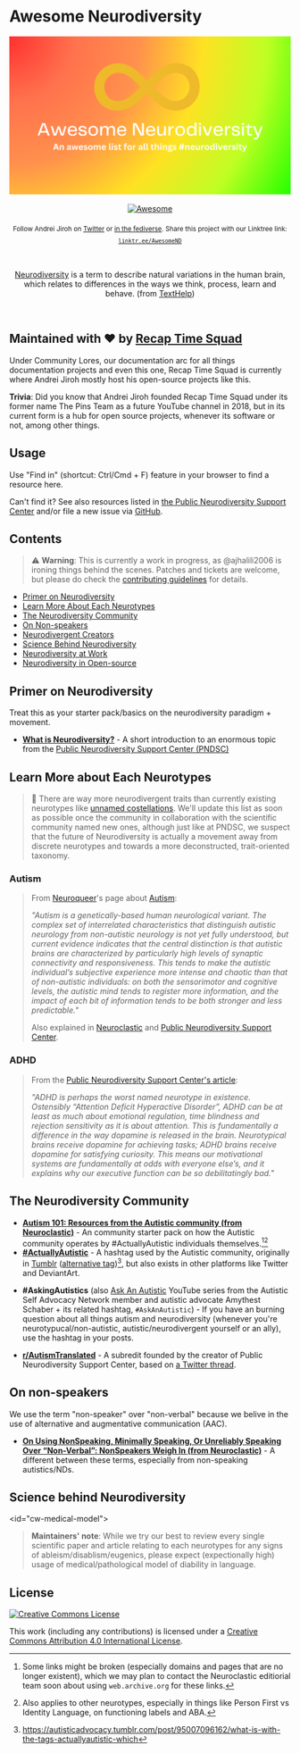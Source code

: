 # Awesome Neurodiversity

[![Official project banner for Awesome Neurodiversity](./media/banner.png)](https://github.com/Community-Lores/awesome-neurodviersity)

<div align="center">
	<a href="https://awesome.re">
		<img src="https://awesome.re/badge-flat2.svg" alt="Awesome">
	</a>
	<p>
		<sub>Follow Andrei Jiroh on <a href="https://twitter.com/Kuys_Potpot">Twitter</a> or <a href="https://tilde.zone/@ajhalili2006">in the fediverse</a>. Share this project with our Linktree link: <a href="https://linktr.ee/AwesomeND"><code>linktr.ee/AwesomeND</code></a></sub>
	</p>
	<br>
	<p>
		<a href="https://en.wikipedia.org/wiki/Neurodiversity">Neurodiversity</a> is a term to describe natural variations in the human brain, which relates to differences in the ways we think, process, learn and behave. (from <a href="https://www.texthelp.com/resources/neurodiversity/">TextHelp</a>)
	</p>
	<br>
</div>

## Maintained with ❤️ by [Recap Time Squad](https://recaptime.eu.org)

Under Community Lores, our documentation arc for all things documentation projects and even this one, Recap Time Squad is currently where Andrei Jiroh mostly host his open-source projects like this.

**Trivia**: Did you know that Andrei Jiroh founded Recap Time Squad under its former name The Pins Team as a future YouTube channel in 2018, but in its current form is a hub for open source projects, whenever its software or not, among other things.

## Usage

Use "Find in" (shortcut: Ctrl/Cmd + F) feature in your browser to find a resource here.

Can't find it? See also resources listed in [the Public Neurodiversity Support Center](https://coda.io/@mykola-bilokonsky/public-neurodiversity-support-center/resources-62) and/or file a new issue via [GitHub](https://github.com/Community-Lores/awesome-neurodiversity/issues/new?assignees=ajhalili2006&labels=enhancement%2Cdocumentation&template=suggest-resource.yml).

## Contents

> :warning: **Warning**: This is currently a work in progress, as @ajhalili2006
> is ironing things behind the scenes. Patches and tickets are welcome,
>but please do check the [contributing guidelines](./CONTRIBUTING.md) for details.

* [Primer on Neurodiversity](#primer-on-neurodiversity)
* [Learn More About Each Neurotypes](#learn-more-about-each-neurotypes)
* [The Neurodiversity Community](#the-neurodiversity-community)
* [On Non-speakers]()
* [Neurodivergent Creators]()
* [Science Behind Neurodiversity](#science-behind-neurodiversity)
* [Neurodiversity at Work]()
* [Neurodiversity in Open-source]()

## Primer on Neurodiversity

Treat this as your starter pack/basics on the neurodiversity paradigm + movement.

* [**What is Neurodiversity?**](https://coda.io/@mykola-bilokonsky/public-neurodiversity-support-center/what-is-neurodiversity-37) - A short introduction to an enormous topic from the [Public Neurodiversity Support Center (PNDSC)](https://coda.io/@mykola-bilokonsky/public-neurodiversity-support-center/what-is-neurodiversity-37)

## Learn More about Each Neurotypes

> :construction: There are way more neurodivergent traits than currently existing neurotypes like [unnamed costellations](https://coda.io/@mykola-bilokonsky/public-neurodiversity-support-center/unnamed-constellations-neurotypes-traits-and-the-future-of-neuro-77). We'll update this list as soon as possible once the community in collaboration with the scientific community named new ones, although just like at PNDSC, we suspect that the future of Neurodiversity is actually a movement away from discrete neurotypes and towards a more deconstructed, trait-oriented taxonomy.

### Autism

> From [Neuroqueer](https://neuroqueer.com)'s page about [Autism](https://neuroqueer.com/what-is-autism/):
>
> _"Autism is a genetically-based human neurological variant. The complex set of interrelated characteristics that distinguish autistic neurology from non-autistic neurology is not yet fully understood, but current evidence indicates that the central distinction is that autistic brains are characterized by particularly high levels of synaptic connectivity and responsiveness. This tends to make the autistic individual’s subjective experience more intense and chaotic than that of non-autistic individuals: on both the sensorimotor and cognitive levels, the autistic mind tends to register more information, and the impact of each bit of information tends to be both stronger and less predictable."_
>
> Also explained in [Neuroclastic](https://neuroclastic.com/autism/what-is-autism/) and [Public Neurodiversity Support Center](https://coda.io/@mykola-bilokonsky/public-neurodiversity-support-center/autism-48).

### ADHD

> From the [Public Neurodiversity Support Center's article](https://coda.io/@mykola-bilokonsky/public-neurodiversity-support-center/adhd-49):
>
> _"ADHD is perhaps the worst named neurotype in existence. Ostensibly “Attention Deficit Hyperactive Disorder”, ADHD can be at least as much about emotional regulation, time blindness and rejection sensitivity as it is about attention. This is fundamentally a difference in the way dopamine is released in the brain. Neurotypical brains receive dopamine for achieving tasks; ADHD brains receive dopamine for satisfying curiosity. This means our motivational systems are fundamentally at odds with everyone else’s, and it explains why our executive function can be so debilitatingly bad."_

## The Neurodiversity Community

* [**Autism 101: Resources from the Autistic community (from Neuroclastic)**](https://neuroclastic.com/autism-101-resources-from-the-autistic-community/) - An community starter pack on how the Autistic community operates by #ActuallyAutistic individuals themselves.[^1][^2]
* [**#ActuallyAutistic**](https://autism-advocacy.fandom.com/wiki/ActuallyAutistic) - A hashtag used by the Autistic community, originally in [Tumblr](http://www.tumblr.com/tagged/actuallyautistic) ([alternative tag](http://www.tumblr.com/tagged/actually%20autistic))[^3], but also exists in other platforms like Twitter and DeviantArt.
- **#AskingAutistics** (also [Ask An Autistic](https://autism-advocacy.fandom.com/wiki/Ask_An_Autistic) YouTube series from the Autistic Self Advocacy Network member and autistic advocate Amythest Schaber + its related hashtag, `#AskAnAutistic`) - If you have an burning question about all things autism and neurodiversity (whenever you're neurotypucal/non-autistic, autistic/neurodivergent yourself or an ally), use the hashtag in your posts.
* [**r/AutismTranslated**](https://reddit.com/r/autismTranslated) - A subredit founded by the creator of Public Neurodiversity Support Center, based on [a Twitter thread](https://twitter.com/mykola/status/1112883937272107008).

[^1]: Some links might be broken (especially domains and pages that are no longer existent), which we may plan to contact the Neuroclastic editiorial team soon about using `web.archive.org` for these links.
[^2]: Also applies to other neurotypes, especially in things like Person First vs Identity Language, on functioning labels and ABA.
[^3]: https://autisticadvocacy.tumblr.com/post/95007096162/what-is-with-the-tags-actuallyautistic-which

## On non-speakers

We use the term "non-speaker" over "non-verbal" because we belive in the use of  alternative and augmentative communication (AAC).

* [**On Using NonSpeaking, Minimally Speaking, Or Unreliably Speaking Over “Non-Verbal”: NonSpeakers Weigh In (from Neuroclastic)**](https://neuroclastic.com/on-using-nonspeaking-minimally-speaking-or-unreliably-speaking-over-non-verbal-nonspeakers-weigh-in/) - A different between these terms, especially from non-speaking autistics/NDs.

## Science behind Neurodiversity

<id="cw-medical-model">
> **Maintainers' note**: While we try our best to review every single scientific paper and article relating to each neurotypes for any signs of ableism/disablism/eugenics, please expect (expectionally high) usage of medical/pathological model of diability in language.

## License

[![Creative Commons License](http://i.creativecommons.org/l/by/4.0/88x31.png)](https://creativecommons.org/licenses/by/4.0/)

This work (including any contributions) is licensed under a [Creative Commons Attribution 4.0 International License](http://creativecommons.org/licenses/by/4.0/).